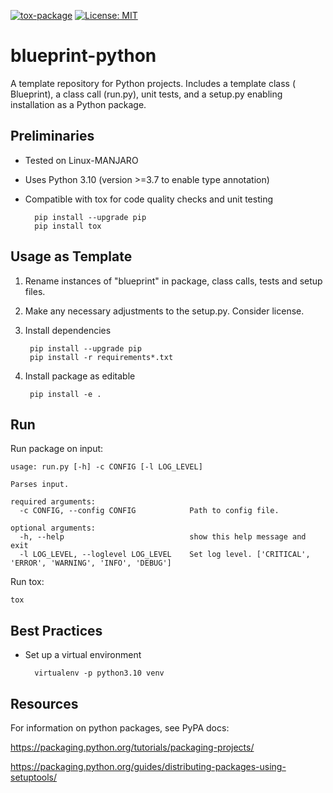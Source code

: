 [![tox-package](https://github.com/nhprhodin/blueprint-python/actions/workflows/tox.yml/badge.svg)](https://github.com/nhprhodin/blueprint-python/actions/workflows/tox.yml)
[![License: MIT](https://img.shields.io/badge/License-MIT-yellow.svg)](https://opensource.org/licenses/MIT)

# blueprint-python
A template repository for Python projects. Includes a template class ( Blueprint), a class call (run.py), unit tests, 
and a setup.py enabling installation as a Python package.

## Preliminaries
- Tested on Linux-MANJARO

- Uses Python 3.10 (version >=3.7 to enable type annotation)

- Compatible with tox for code quality checks and unit testing

        pip install --upgrade pip
        pip install tox

## Usage as Template
1) Rename instances of "blueprint" in package, class calls, tests and setup files.

2) Make any necessary adjustments to the setup.py. Consider license.

3) Install dependencies
   
        pip install --upgrade pip
        pip install -r requirements*.txt

4) Install package as editable 
        
        pip install -e .

## Run
Run package on input:

    usage: run.py [-h] -c CONFIG [-l LOG_LEVEL]
    
    Parses input.
    
    required arguments:
      -c CONFIG, --config CONFIG            Path to config file.
    
    optional arguments:
      -h, --help                            show this help message and exit
      -l LOG_LEVEL, --loglevel LOG_LEVEL    Set log level. ['CRITICAL', 'ERROR', 'WARNING', 'INFO', 'DEBUG']

Run tox:

    tox

## Best Practices

- Set up a virtual environment

        virtualenv -p python3.10 venv

## Resources
For information on python packages, see PyPA docs:

https://packaging.python.org/tutorials/packaging-projects/

https://packaging.python.org/guides/distributing-packages-using-setuptools/
